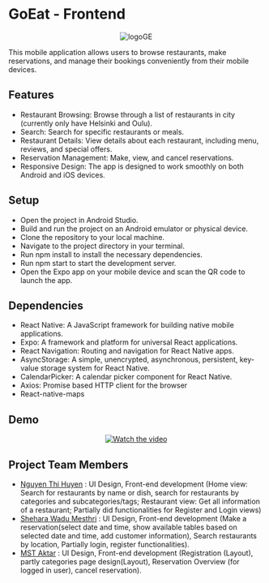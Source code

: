 # GoEat - Frontend 

<p align="center">
    <img src="https://github.com/Restaurant-App-Fontys-Project/GoEat-FrontEnd/assets/114556816/6f8cff33-bb83-470b-b381-29d1a0518326" alt="logoGE" />
</p>

This mobile application allows users to browse restaurants, make reservations, and manage their bookings conveniently from their mobile devices.

## Features

- Restaurant Browsing: Browse through a list of restaurants in city (currently only have Helsinki and Oulu).
- Search: Search for specific restaurants or meals.
- Restaurant Details: View details about each restaurant, including menu, reviews, and special offers.
- Reservation Management: Make, view, and cancel reservations.
- Responsive Design: The app is designed to work smoothly on both Android and iOS devices.

## Setup

- Open the project in Android Studio.
- Build and run the project on an Android emulator or physical device.
- Clone the repository to your local machine.
- Navigate to the project directory in your terminal.
- Run npm install to install the necessary dependencies.
- Run npm start to start the development server.
- Open the Expo app on your mobile device and scan the QR code to launch the app.


## Dependencies

- React Native: A JavaScript framework for building native mobile applications.
- Expo: A framework and platform for universal React applications.
- React Navigation: Routing and navigation for React Native apps.
- AsyncStorage: A simple, unencrypted, asynchronous, persistent, key-value storage system for React Native.
- CalendarPicker: A calendar picker component for React Native.
- Axios: Promise based HTTP client for the browser 
- React-native-maps

 ## Demo


<p align="center">
    <a href="https://www.youtube.com/watch?v=axJ80mFh5Yw" target="_blank">
        <img src="https://img.youtube.com/vi/axJ80mFh5Yw/0.jpg" alt="Watch the video" />
    </a>
</p>


## Project Team Members

-  [Nguyen Thi Huyen](https://github.com/Nguyen-Thi-HuyenK) : UI Design, Front-end development (Home view: Search for restaurants by name or dish, search for restaurants by categories and subcategories/tags; Restaurant view: Get all information of a restaurant; Partially did functionalities for Register and Login views)
- [Shehara Wadu Mesthri](https://github.com/WMSShehara) : UI Design, Front-end development (Make a reservation(select date and time, show available tables based on selected date and time, add customer information), Search restaurants by location, Partially login, register functionalities).
-  [MST Aktar](https://github.com/MstAktar) : UI Design, Front-end development (Registration (Layout), partly categories page design(Layout), Reservation Overview (for logged in user), cancel reservation).


